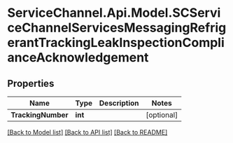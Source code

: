 # ServiceChannel.Api.Model.SCServiceChannelServicesMessagingRefrigerantTrackingLeakInspectionComplianceAcknowledgement

## Properties

Name | Type | Description | Notes
------------ | ------------- | ------------- | -------------
**TrackingNumber** | **int** |  | [optional] 

[[Back to Model list]](../README.md#documentation-for-models) [[Back to API list]](../README.md#documentation-for-api-endpoints) [[Back to README]](../README.md)

